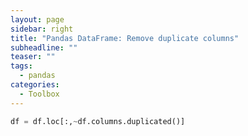 ```yaml
---
layout: page
sidebar: right
title: "Pandas DataFrame: Remove duplicate columns"
subheadline: ""
teaser: ""
tags:
  - pandas
categories:
  - Toolbox
---
```


```python
df = df.loc[:,~df.columns.duplicated()]
```